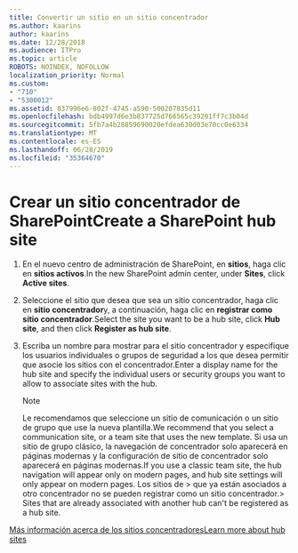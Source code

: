 ```yaml
---
title: Convertir un sitio en un sitio concentrador
ms.author: kaarins
author: kaarins
ms.date: 12/28/2018
ms.audience: ITPro
ms.topic: article
ROBOTS: NOINDEX, NOFOLLOW
localization_priority: Normal
ms.custom:
- "710"
- "5300012"
ms.assetid: 837996e6-802f-4745-a590-500207835d11
ms.openlocfilehash: bdb4997d6e3b837725d766565c39201ff7c3b04d
ms.sourcegitcommit: 5fb7a4b28859690020efdea630d03e70cc0e6334
ms.translationtype: MT
ms.contentlocale: es-ES
ms.lasthandoff: 06/28/2019
ms.locfileid: "35364670"
---
```

# <a name="create-a-sharepoint-hub-site"></a><span data-ttu-id="3d9bf-102">Crear un sitio concentrador de SharePoint</span><span class="sxs-lookup"><span data-stu-id="3d9bf-102">Create a SharePoint hub site</span></span>

1. <span data-ttu-id="3d9bf-103">En el nuevo centro de administración de SharePoint, en **sitios**, haga clic en **sitios activos**.</span><span class="sxs-lookup"><span data-stu-id="3d9bf-103">In the new SharePoint admin center, under **Sites**, click **Active sites**.</span></span>

2. <span data-ttu-id="3d9bf-104">Seleccione el sitio que desea que sea un sitio concentrador, haga clic en **sitio concentrador**y, a continuación, haga clic en **registrar como sitio concentrador**.</span><span class="sxs-lookup"><span data-stu-id="3d9bf-104">Select the site you want to be a hub site, click **Hub site**, and then click **Register as hub site**.</span></span>

3. <span data-ttu-id="3d9bf-105">Escriba un nombre para mostrar para el sitio concentrador y especifique los usuarios individuales o grupos de seguridad a los que desea permitir que asocie los sitios con el concentrador.</span><span class="sxs-lookup"><span data-stu-id="3d9bf-105">Enter a display name for the hub site and specify the individual users or security groups you want to allow to associate sites with the hub.</span></span>

    > [!NOTE]
    >  <span data-ttu-id="3d9bf-106">Le recomendamos que seleccione un sitio de comunicación o un sitio de grupo que use la nueva plantilla.</span><span class="sxs-lookup"><span data-stu-id="3d9bf-106">We recommend that you select a communication site, or a team site that uses the new template.</span></span> <span data-ttu-id="3d9bf-107">Si usa un sitio de grupo clásico, la navegación de concentrador solo aparecerá en páginas modernas y la configuración de sitio de concentrador solo aparecerá en páginas modernas.</span><span class="sxs-lookup"><span data-stu-id="3d9bf-107">If you use a classic team site, the hub navigation will appear only on modern pages, and hub site settings will only appear on modern pages.</span></span> <span data-ttu-id="3d9bf-108">Los sitios de > que ya están asociados a otro concentrador no se pueden registrar como un sitio concentrador.</span><span class="sxs-lookup"><span data-stu-id="3d9bf-108">>  Sites that are already associated with another hub can't be registered as a hub site.</span></span>
  
[<span data-ttu-id="3d9bf-109">Más información acerca de los sitios concentradores</span><span class="sxs-lookup"><span data-stu-id="3d9bf-109">Learn more about hub sites</span></span>](https://go.microsoft.com/fwlink/?linkid=869149)
  